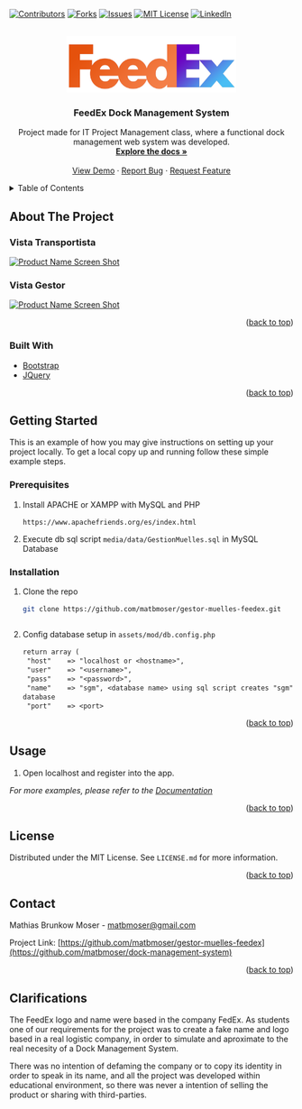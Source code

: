 <div id="top"></div>
<!--
*** Thanks for checking out the Best-README-Template. If you have a suggestion
*** that would make this better, please fork the repo and create a pull request
*** or simply open an issue with the tag "enhancement".
*** Don't forget to give the project a star!
*** Thanks again! Now go create something AMAZING! :D
-->



<!-- PROJECT SHIELDS -->
<!--
*** I'm using markdown "reference style" links for readability.
*** Reference links are enclosed in brackets [ ] instead of parentheses ( ).
*** See the bottom of this document for the declaration of the reference variables
*** for contributors-url, forks-url, etc. This is an optional, concise syntax you may use.
*** https://www.markdownguide.org/basic-syntax/#reference-style-links
-->
[![Contributors][contributors-shield]][contributors-url]
[![Forks][forks-shield]][forks-url]
[![Issues][issues-shield]][issues-url]
[![MIT License][license-shield]][license-url]
[![LinkedIn][linkedin-shield]][linkedin-url]



<!-- PROJECT LOGO -->
<br />
<div align="center">
  <a href="https://github.com/matbmoser/gestor-muelles-feedex">
    <img src="media/img/feedex.png" alt="Logo" width="300" height="100">
  </a>

<h3 align="center">FeedEx Dock Management System</h3>

  <p align="center">
    Project made for IT Project Management class, where a functional dock management web system was developed.
    <br />
    <a href="https://github.com/matbmoser/gestor-muelles-feedex"><strong>Explore the docs »</strong></a>
    <br />
    <br />
    <a href="https://github.com/matbmoser/gestor-muelles-feedex">View Demo</a>
    ·
    <a href="https://github.com/matbmoser/gestor-muelles-feedex/issues">Report Bug</a>
    ·
    <a href="https://github.com/matbmoser/gestor-muelles-feedex/issues">Request Feature</a>
  </p>
</div>



<!-- TABLE OF CONTENTS -->
<details>
  <summary>Table of Contents</summary>
  <ol>
    <li>
      <a href="#about-the-project">About The Project</a>
      <ul>
        <li><a href="#built-with">Built With</a></li>
      </ul>
    </li>
    <li>
      <a href="#getting-started">Getting Started</a>
      <ul>
        <li><a href="#prerequisites">Prerequisites</a></li>
        <li><a href="#installation">Installation</a></li>
      </ul>
    </li>
    <li><a href="#license">License</a></li>
    <li><a href="#contact">Contact</a></li>
    <li><a href="#acknowledgments">Acknowledgments</a></li>
  </ol>
</details>



<!-- ABOUT THE PROJECT -->
## About The Project
### Vista Transportista 

[![Product Name Screen Shot][product-screenshot]]()

### Vista Gestor 

[![Product Name Screen Shot][product-screenshot2]]()

<p align="right">(<a href="#top">back to top</a>)</p>



### Built With

* [Bootstrap](https://getbootstrap.com)
* [JQuery](https://jquery.com)

<p align="right">(<a href="#top">back to top</a>)</p>



<!-- GETTING STARTED -->
## Getting Started

This is an example of how you may give instructions on setting up your project locally.
To get a local copy up and running follow these simple example steps.

### Prerequisites

1. Install APACHE or XAMPP with MySQL and PHP
   ```
   https://www.apachefriends.org/es/index.html

2. Execute db sql script `media/data/GestionMuelles.sql` in MySQL Database

### Installation

1. Clone the repo
   ```sh
   git clone https://github.com/matbmoser/gestor-muelles-feedex.git
   ```

   ```
2. Config database setup in `assets/mod/db.config.php`
   ```
   return array (
    "host"    => "localhost or <hostname>",
    "user"    => "<username>",
    "pass"    => "<password>",
    "name"    => "sgm", <database name> using sql script creates "sgm" database
    "port"    => <port>
   ```

<p align="right">(<a href="#top">back to top</a>)</p>



<!-- USAGE EXAMPLES -->
## Usage

1. Open localhost and register into the app.

_For more examples, please refer to the [Documentation](https://example.com)_

<p align="right">(<a href="#top">back to top</a>)</p>



<!-- LICENSE -->
## License

Distributed under the MIT License. See `LICENSE.md` for more information.

<p align="right">(<a href="#top">back to top</a>)</p>



<!-- CONTACT -->
## Contact

Mathias Brunkow Moser - matbmoser@gmail.com

Project Link: [https://github.com/matbmoser/gestor-muelles-feedex](https://github.com/matbmoser/dock-management-system)

<p align="right">(<a href="#top">back to top</a>)</p>



## Clarifications
The FeedEx logo and name were based in the company FedEx. As students one of our requirements for the project was to create a fake name and logo based in a real logistic company, in order to simulate and aproximate to the real necesity of a Dock Management System.

There was no intention of defaming the company or to copy its identity in order to speak in its name, and all the project was developed within educational environment, so there was never a intention of selling the product or sharing with third-parties.


<!-- MARKDOWN LINKS & IMAGES -->
<!-- https://www.markdownguide.org/basic-syntax/#reference-style-links -->
[contributors-shield]: https://img.shields.io/github/contributors/matbmoser/gestor-muelles-feedex.svg?style=for-the-badge
[contributors-url]: https://github.com/matbmoser/gestor-muelles-feedex/graphs/contributors
[forks-shield]: https://img.shields.io/github/forks/matbmoser/gestor-muelles-feedex.svg?style=for-the-badge
[forks-url]: https://github.com/matbmoser/gestor-muelles-feedex/network/members
[stars-shield]: https://img.shields.io/github/stars/matbmoser/gestor-muelles-feedex.svg?style=for-the-badge
[stars-url]: https://github.com/matbmoser/gestor-muelles-feedex/stargazers
[issues-shield]: https://img.shields.io/github/issues/matbmoser/gestor-muelles-feedex.svg?style=for-the-badge
[issues-url]: https://github.com/matbmoser/gestor-muelles-feedex/issues
[license-shield]: https://img.shields.io/github/license/matbmoser/gestor-muelles-feedex.svg?style=for-the-badge
[license-url]: https://github.com/matbmoser/gestor-muelles-feedex/blob/master/LICENSE.md
[linkedin-shield]: https://img.shields.io/badge/-LinkedIn-black.svg?style=for-the-badge&logo=linkedin&colorB=555
[linkedin-url]: https://linkedin.com/in/mathias-brunkow-moser
[product-screenshot]: images/screenshot.png
[product-screenshot2]: images/screenshot2.png
